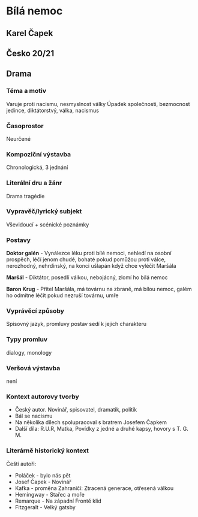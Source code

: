 # Bílá nemoc
## Karel Čapek
## Česko 20/21
## Drama

### Téma a motiv
Varuje proti nacismu, nesmyslnost války
Úpadek společnosti, bezmocnost jedince, diktátorstvý, válka, nacismus 
### Časoprostor
Neurčené 
### Kompoziční výstavba
Chronologická, 3 jednání
### Literální dru a žánr
Drama tragédie
### Vypravěč/lyrický subjekt
Vševidoucí + scénické poznámky
### Postavy
**Doktor galén** - Vynálezce léku proti bílé nemoci, nehledí na osobní prospěch, léčí jenom chudé, bohaté pokud pomůžou proti válce, nerozhodný, nehrdinský, na konci ušlapán když chce vyléčit Maršála

**Maršál** - Diktátor, posedlí válkou, nebojácný, zlomí ho bílá nemoc

**Baron Krug** - Přítel Maršála, má továrnu na zbraně, má bílou nemoc, galém ho odmítne léčit pokud nezruší továrnu, umře

### Vyprávěcí způsoby
Spisovný jazyk, promluvy postav sedí k jejich charakteru
### Typy promluv
dialogy, monology
### Veršová výstavba
není
### Kontext autorovy tvorby
* Český autor. Novinář, spisovatel, dramatik, politik
* Bál se nacismu
* Na několika dílech spolupracoval s bratrem Josefem Čapkem
* Další díla: R.U.R, Matka, Povídky z jedné a druhé kapsy, hovory s T. G. M.
### Literárně historický kontext
Čeští autoři:
* Poláček - bylo nás pět
* Josef Čapek - Novinář
* Kafka - proměna
Zahraničí: Ztracená generace, otřesená válkou
* Hemingway - Stařec a moře
* Remarque - Na západní Frontě klid
* Fitzgeralt - Velký gatsby
